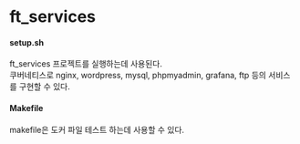 # ft_services

#### setup.sh
ft_services 프로젝트를 실행하는데 사용된다.  
쿠버네티스로 nginx, wordpress, mysql, phpmyadmin, grafana, ftp 등의 서비스를 구현할 수 있다.  


#### Makefile
makefile은 도커 파일 테스트 하는데 사용할 수 있다.  
